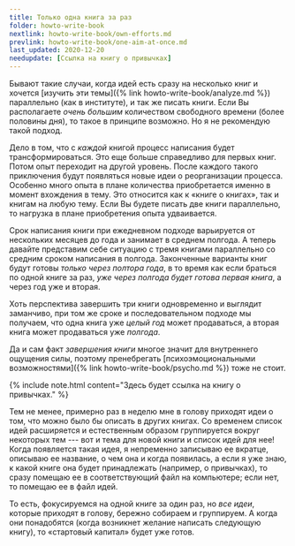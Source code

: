 ```yaml
---
title: Только одна книга за раз
folder: howto-write-book
nextlink: howto-write-book/own-efforts.md
prevlink: howto-write-book/one-aim-at-once.md
last_updated: 2020-12-20
needupdate: [Ссылка на книгу о привычках]
---
```


Бывают такие случаи, когда идей есть сразу на несколько книг и хочется
[изучить эти темы]({% link howto-write-book/analyze.md %}) параллельно
(как в институте), и так же писать книги.  Если Вы располагаете *очень
большим* количеством свободного времени (более половины дня), то такое
в принципе возможно.  Но я не рекомендую такой подход.

Дело в том, что с *каждой* книгой процесс написания будет
трансформироваться.  Это еще больше справедливо для первых книг.
Потом опыт переходит на другой уровень.  После каждого такого
приключения будут появляться новые идеи о реорганизации процесса.
Особенно много опыта в плане количества приобретается именно в момент
вхождения в тему.  Это относится как к «книге о книгах», так и книгам
на любую тему.  Если Вы будете писать две книги параллельно, то
нагрузка в плане приобретения опыта удваивается.

Срок написания книги при ежедневном подходе варьируется от нескольких
месяцев до года и занимает в среднем полгода.  А теперь давайте
представим себе ситуацию с тремя книгами параллельно со средним сроком
написания в полгода.  Законченные варианты книг будут готовы *только
через полтора года*, в то время как если браться по одной книге за
раз, *уже через полгода будет готова первая книга*, а через год уже и
вторая.

Хоть перспектива завершить три книги одновременно и выглядит
заманчиво, при том же сроке и последовательном подходе мы получаем,
что одна книга уже *целый год* может продаваться, а вторая книга может
продаваться уже *полгода*.

Да и сам факт *завершения книги* многое значит для внутреннего
ощущения силы, поэтому пренебрегать [психоэмоциональными
возможностями]({% link howto-write-book/psycho.md %}) тоже не стоит.

{% include note.html content="Здесь будет ссылка на книгу о привычках." %}

Тем не менее, примерно раз в неделю мне в голову приходят идеи о том,
что можно было бы описать в других книгах.  Со временем список идей
расширяется и естественным образом группируется вокруг некоторых тем
--- вот и тема для новой книги и список идей для нее!  Когда
появляется такая идея, я непременно записываю ее вкратце, описываю ее
название, о чем она и когда появилась, а если я уже знаю, к какой
книге она будет принадлежать (например, о привычках), то сразу помещаю
ее в соответствующий файл на компьютере; если нет, то помещаю ее в
файл идей.

То есть, фокусируемся на одной книге за один раз, но *все идеи*,
которые приходят в голову, бережно собираем и группируем.  А когда они
понадобятся (когда возникнет желание написать следующую книгу), то
«стартовый капитал» будет уже готов.
